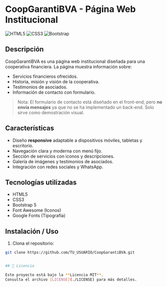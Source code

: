 # CoopGarantiBVA - Página Web Institucional

![HTML5](https://img.shields.io/badge/HTML5-%23E34F26?logo=html5&logoColor=white)
![CSS3](https://img.shields.io/badge/CSS3-%231572B6?logo=css3&logoColor=white)
![Bootstrap](https://img.shields.io/badge/Bootstrap-%23563D7C?logo=bootstrap&logoColor=white)

## Descripción

CoopGarantiBVA es una página web institucional diseñada para una cooperativa financiera. La página muestra información sobre:

- Servicios financieros ofrecidos.
- Historia, misión y visión de la cooperativa.
- Testimonios de asociados.
- Información de contacto con formulario.

> Nota: El formulario de contacto está diseñado en el front-end, pero **no envía mensajes** ya que no se ha implementado un back-end. Solo sirve como demostración visual.

## Características

- Diseño **responsive** adaptable a dispositivos móviles, tabletas y escritorio.
- Navegación clara y moderna con menú fijo.
- Sección de servicios con iconos y descripciones.
- Galería de imágenes y testimonios de asociados.
- Integración con redes sociales y WhatsApp.

## Tecnologías utilizadas

- HTML5
- CSS3
- Bootstrap 5
- Font Awesome (Iconos)
- Google Fonts (Tipografía)

## Instalación / Uso

1. Clona el repositorio:

```bash
git clone https://github.com/TU_USUARIO/CoopGarantiBVA.git


## 📄 Licencia

Este proyecto está bajo la **Licencia MIT**.  
Consulta el archivo [LICENSE](./LICENSE) para más detalles.  
